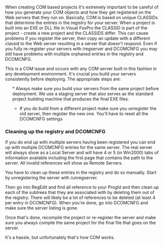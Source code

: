﻿When creating COM based projects it's extremely important to be careful of how you generate your COM objects and how they get registered on the Web servers that they run on. Basically, COM is based on unique CLASSIDs that determine the entries in the registry for your server. When a project is built into an EXE or DLL file in Visual FoxPro the CLASSID is part of the project - create a new project and the CLASSIDS differ. This can cause problems if you register the server, then copy an update with a different classid to the Web server resulting in a server that doesn't respond. Even if you fully re-register your servers with /regserver and DCOMCNFG you may still have problems with multiple orphaned entries in the registry and DCOMCNFG.

This is a COM issue and occurs with any COM server built in this fashion in any development environment. It's crucial you build your servers consistently before deploying. The appropriate steps are:

<ul>
* Always make sure you build your servers from the same project before deployment. We use a staging server that also serves as the standard project building machine that produces the final EXE files.

* If you do build from a different project make sure you unregister the old server, then register the new one. You'll have to reset all the DCOMCNFG settings
</ul>

### Cleaning up the registry and DCOMCNFG
If you do end up with multiple servers having been registered you can end up with multiple DCOMCNFG entries for the same server. The real server will always show as a Local Server and will have 4 or 5 (in Win2000) tabs of information available including the first page that contains the path to the server. All invalid references will show as Remote Servers.

You have to clean up these entries in the registry and do so manually. Start by unregistering the server with <yourexe> /unregserver.

Then go into RegEdit and find all reference to your ProgId and then clean up each of the subtrees that they are associated with by deleting them out of the registry. There will likely be a lot of references to be deleted (at least 4 per entry in DCOMCNFG). When you're done, go into DCOMCNFG and make sure the server listing is gone.

Once that's done, recompile the project or re-register the server and make sure you always compile the same project for the final file that goes on the server.

It's a hassle, but unfortunately that's how COM works.